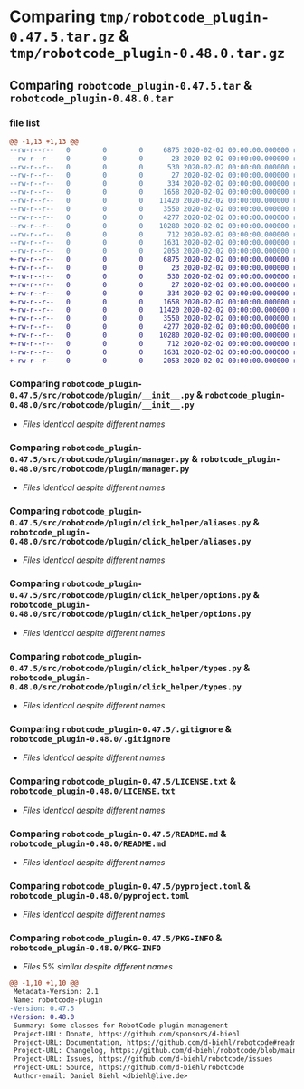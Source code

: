 # Comparing `tmp/robotcode_plugin-0.47.5.tar.gz` & `tmp/robotcode_plugin-0.48.0.tar.gz`

## Comparing `robotcode_plugin-0.47.5.tar` & `robotcode_plugin-0.48.0.tar`

### file list

```diff
@@ -1,13 +1,13 @@
--rw-r--r--   0        0        0     6875 2020-02-02 00:00:00.000000 robotcode_plugin-0.47.5/src/robotcode/plugin/__init__.py
--rw-r--r--   0        0        0       23 2020-02-02 00:00:00.000000 robotcode_plugin-0.47.5/src/robotcode/plugin/__version__.py
--rw-r--r--   0        0        0      530 2020-02-02 00:00:00.000000 robotcode_plugin-0.47.5/src/robotcode/plugin/manager.py
--rw-r--r--   0        0        0       27 2020-02-02 00:00:00.000000 robotcode_plugin-0.47.5/src/robotcode/plugin/py.typed
--rw-r--r--   0        0        0      334 2020-02-02 00:00:00.000000 robotcode_plugin-0.47.5/src/robotcode/plugin/specs.py
--rw-r--r--   0        0        0     1658 2020-02-02 00:00:00.000000 robotcode_plugin-0.47.5/src/robotcode/plugin/click_helper/aliases.py
--rw-r--r--   0        0        0    11420 2020-02-02 00:00:00.000000 robotcode_plugin-0.47.5/src/robotcode/plugin/click_helper/options.py
--rw-r--r--   0        0        0     3550 2020-02-02 00:00:00.000000 robotcode_plugin-0.47.5/src/robotcode/plugin/click_helper/types.py
--rw-r--r--   0        0        0     4277 2020-02-02 00:00:00.000000 robotcode_plugin-0.47.5/.gitignore
--rw-r--r--   0        0        0    10280 2020-02-02 00:00:00.000000 robotcode_plugin-0.47.5/LICENSE.txt
--rw-r--r--   0        0        0      712 2020-02-02 00:00:00.000000 robotcode_plugin-0.47.5/README.md
--rw-r--r--   0        0        0     1631 2020-02-02 00:00:00.000000 robotcode_plugin-0.47.5/pyproject.toml
--rw-r--r--   0        0        0     2053 2020-02-02 00:00:00.000000 robotcode_plugin-0.47.5/PKG-INFO
+-rw-r--r--   0        0        0     6875 2020-02-02 00:00:00.000000 robotcode_plugin-0.48.0/src/robotcode/plugin/__init__.py
+-rw-r--r--   0        0        0       23 2020-02-02 00:00:00.000000 robotcode_plugin-0.48.0/src/robotcode/plugin/__version__.py
+-rw-r--r--   0        0        0      530 2020-02-02 00:00:00.000000 robotcode_plugin-0.48.0/src/robotcode/plugin/manager.py
+-rw-r--r--   0        0        0       27 2020-02-02 00:00:00.000000 robotcode_plugin-0.48.0/src/robotcode/plugin/py.typed
+-rw-r--r--   0        0        0      334 2020-02-02 00:00:00.000000 robotcode_plugin-0.48.0/src/robotcode/plugin/specs.py
+-rw-r--r--   0        0        0     1658 2020-02-02 00:00:00.000000 robotcode_plugin-0.48.0/src/robotcode/plugin/click_helper/aliases.py
+-rw-r--r--   0        0        0    11420 2020-02-02 00:00:00.000000 robotcode_plugin-0.48.0/src/robotcode/plugin/click_helper/options.py
+-rw-r--r--   0        0        0     3550 2020-02-02 00:00:00.000000 robotcode_plugin-0.48.0/src/robotcode/plugin/click_helper/types.py
+-rw-r--r--   0        0        0     4277 2020-02-02 00:00:00.000000 robotcode_plugin-0.48.0/.gitignore
+-rw-r--r--   0        0        0    10280 2020-02-02 00:00:00.000000 robotcode_plugin-0.48.0/LICENSE.txt
+-rw-r--r--   0        0        0      712 2020-02-02 00:00:00.000000 robotcode_plugin-0.48.0/README.md
+-rw-r--r--   0        0        0     1631 2020-02-02 00:00:00.000000 robotcode_plugin-0.48.0/pyproject.toml
+-rw-r--r--   0        0        0     2053 2020-02-02 00:00:00.000000 robotcode_plugin-0.48.0/PKG-INFO
```

### Comparing `robotcode_plugin-0.47.5/src/robotcode/plugin/__init__.py` & `robotcode_plugin-0.48.0/src/robotcode/plugin/__init__.py`

 * *Files identical despite different names*

### Comparing `robotcode_plugin-0.47.5/src/robotcode/plugin/manager.py` & `robotcode_plugin-0.48.0/src/robotcode/plugin/manager.py`

 * *Files identical despite different names*

### Comparing `robotcode_plugin-0.47.5/src/robotcode/plugin/click_helper/aliases.py` & `robotcode_plugin-0.48.0/src/robotcode/plugin/click_helper/aliases.py`

 * *Files identical despite different names*

### Comparing `robotcode_plugin-0.47.5/src/robotcode/plugin/click_helper/options.py` & `robotcode_plugin-0.48.0/src/robotcode/plugin/click_helper/options.py`

 * *Files identical despite different names*

### Comparing `robotcode_plugin-0.47.5/src/robotcode/plugin/click_helper/types.py` & `robotcode_plugin-0.48.0/src/robotcode/plugin/click_helper/types.py`

 * *Files identical despite different names*

### Comparing `robotcode_plugin-0.47.5/.gitignore` & `robotcode_plugin-0.48.0/.gitignore`

 * *Files identical despite different names*

### Comparing `robotcode_plugin-0.47.5/LICENSE.txt` & `robotcode_plugin-0.48.0/LICENSE.txt`

 * *Files identical despite different names*

### Comparing `robotcode_plugin-0.47.5/README.md` & `robotcode_plugin-0.48.0/README.md`

 * *Files identical despite different names*

### Comparing `robotcode_plugin-0.47.5/pyproject.toml` & `robotcode_plugin-0.48.0/pyproject.toml`

 * *Files identical despite different names*

### Comparing `robotcode_plugin-0.47.5/PKG-INFO` & `robotcode_plugin-0.48.0/PKG-INFO`

 * *Files 5% similar despite different names*

```diff
@@ -1,10 +1,10 @@
 Metadata-Version: 2.1
 Name: robotcode-plugin
-Version: 0.47.5
+Version: 0.48.0
 Summary: Some classes for RobotCode plugin management
 Project-URL: Donate, https://github.com/sponsors/d-biehl
 Project-URL: Documentation, https://github.com/d-biehl/robotcode#readme
 Project-URL: Changelog, https://github.com/d-biehl/robotcode/blob/main/CHANGELOG.md
 Project-URL: Issues, https://github.com/d-biehl/robotcode/issues
 Project-URL: Source, https://github.com/d-biehl/robotcode
 Author-email: Daniel Biehl <dbiehl@live.de>
```

